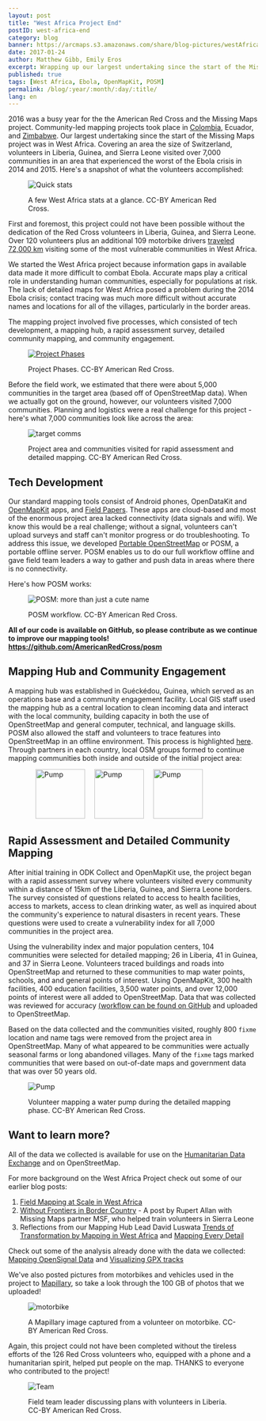 ```yaml
---
layout: post
title: "West Africa Project End"
postID: west-africa-end
category: blog
banner: https://arcmaps.s3.amazonaws.com/share/blog-pictures/westAfrica-webbanner.jpg
date: 2017-01-24
author: Matthew Gibb, Emily Eros
excerpt: Wrapping up our largest undertaking since the start of the Missing Maps project was in West Africa. Covering an area the size of Switzerland, volunteers in Liberia, Guinea, and Sierra Leone visited over 7,000 communities in an area that saw the worst of the Ebola crisis in 2014 and 2015.
published: true
tags: [West Africa, Ebola, OpenMapKit, POSM]
permalink: /blog/:year/:month/:day/:title/
lang: en
---
```


2016 was a busy year for the the American Red Cross and the Missing Maps project. Community-led mapping projects took place in [Colombia](http://www.missingmaps.org/blog/2015/03/29/riohacha-colombia/), Ecuador, and [Zimbabwe](http://www.missingmaps.org/blog/2016/06/07/zimbabwe/). Our largest undertaking since the start of the Missing Maps project was in West Africa. Covering an area the size of Switzerland, volunteers in Liberia, Guinea, and Sierra Leone visited over 7,000 communities in an area that experienced the worst of the Ebola crisis in 2014 and 2015. Here's a snapshot of what the volunteers accomplished:

<figure>
<img src="https://arcmaps.s3.amazonaws.com/share/blog-pictures/westafrica_stats_horizontal.jpg" alt="Quick stats">
<p class="caption">A few West Africa stats at a glance. CC-BY American Red Cross.</p>
</figure>

First and foremost, this project could not have been possible without the dedication of the Red Cross volunteers in Liberia, Guinea, and Sierra Leone. Over 120 volunteers plus an additional 109 motorbike drivers [traveled 72,000 km](http://www.missingmaps.org/blog/2017/01/07/gps-tracks/) visiting some of the most vulnerable communities in West Africa.

We started the West Africa project because information gaps in available data made it more difficult to combat Ebola. Accurate maps play a critical role in understanding human communities, especially for populations at risk. The lack of detailed maps for West Africa posed a problem during the 2014 Ebola crisis; contact tracing was much more difficult without accurate names and locations for all of the villages, particularly in the border areas.

The mapping project involved five processes, which consisted of tech development, a mapping hub, a rapid assessment survey, detailed community mapping, and community engagement.

<figure>
<a href="https://arcmaps.s3.amazonaws.com/share/blog-pictures/project_phases.png">
<img src="https://arcmaps.s3.amazonaws.com/share/blog-pictures/project_phases_lowres.png" alt="Project Phases"></a>
<p class="caption">Project Phases. CC-BY American Red Cross.</p>
</figure>

Before the field work, we estimated that there were about 5,000 communities in the target area (based off of OpenStreetMap data). When we actually got on the ground, however, our volunteers visited 7,000 communities. Planning and logistics were a real challenge for this project - here's what 7,000 communities look like across the area:

<figure>
<img src="https://arcmaps.s3.amazonaws.com/share/blog-pictures/westAfrica-targetcomms.jpg" alt="target comms">
<p class="caption">Project area and communities visited for rapid assessment and detailed mapping. CC-BY American Red Cross.</p>
</figure>

## Tech Development

Our standard mapping tools consist of Android phones, OpenDataKit and [OpenMapKit](http://openmapkit.org) apps, and [Field Papers](http://fieldpapers.org). These apps are cloud-based and most of the enormous project area lacked connectivity (data signals and wifi). We know this would be a real challenge; without a signal, volunteers can't upload surveys and staff can't monitor progress or do troubleshooting. To address this issue, we developed [Portable OpenStreetMap](http) or POSM, a portable offline server. POSM enables us to do our full workflow offline and gave field team leaders a way to gather and push data in areas where there is no connectivity.

Here's how POSM works:

<figure>
<img src="https://arcmaps.s3.amazonaws.com/share/blog-pictures/posm_forblog.jpg" alt="POSM: more than just a cute name">
<p class="caption">POSM workflow. CC-BY American Red Cross.</p>
</figure>

**All of our code is available on GitHub, so please contribute as we continue to improve our mapping tools! <https://github.com/AmericanRedCross/posm>**

## Mapping Hub and Community Engagement

A mapping hub was established in Guéckédou, Guinea, which served as an operations base and a community engagement facility. Local GIS staff used the mapping hub as a central location to clean incoming data and interact with the local community, building capacity in both the use of OpenStreetMap and general computer, technical, and language skills. POSM also allowed the staff and volunteers to trace features into OpenStreetMap in an offline environment. This process is highlighted [here](https://hi.stamen.com/merging-offline-edits-with-the-posm-replay-tool-2f39a4410d2a#.owg36t8sy). Through partners in each country, local OSM groups formed to continue mapping communities both inside and outside of the initial project area:

<figure>
<a href="https://twitter.com/osmliberia"><img src="https://arcmaps.s3.amazonaws.com/share/blog-pictures/osmliberia.jpg" alt="Pump" style="height:100px; margin-left:15px;"></a>
<a href="https://twitter.com/osmguinea"><img src="https://arcmaps.s3.amazonaws.com/share/blog-pictures/osmguinea.jpg" alt="Pump" style="height:100px; margin-left:15px;"></a>
<a href="https://twitter.com/osmsierraleone"><img src="https://arcmaps.s3.amazonaws.com/share/blog-pictures/osmsl.jpg" alt="Pump" style="height:100px; margin-left:15px;"></a>
</figure>

## Rapid Assessment and Detailed Community Mapping

After initial training in ODK Collect and OpenMapKit use, the project began with a rapid assessment survey where volunteers visited every community within a distance of 15km of the Liberia, Guinea, and Sierra Leone borders. The survey consisted of questions related to access to health facilities, access to markets, access to clean drinking water, as well as inquired about the community's experience to natural disasters in recent years. These questions were used to create a vulnerability index for all 7,000 communities in the project area.

Using the vulnerability index and major population centers, 104 communities were selected for detailed mapping; 26 in Liberia, 41 in Guinea, and 37 in Sierra Leone. Volunteers traced buildings and roads into OpenStreetMap and returned to these communities to map water points, schools, and and general points of interest. Using OpenMapKit, 300 health facilities, 400 education facilities, 3,500 water points, and over 12,000 points of interest were all added to OpenStreetMap. Data that was collected was reviewed for accuracy [(workflow can be found on GitHub](https://github.com/AmericanRedCross/workflows/blob/master/west-africa_data-cleaning.md) and uploaded to OpenStreetMap.

Based on the data collected and the communities visited, roughly 800 `fixme` location and name tags were removed from the project area in OpenStreetMap. Many of what appeared to be communities were actually seasonal farms or long abandoned villages. Many of the `fixme` tags marked communities that were based on out-of-date maps and government data that was over 50 years old.

<figure>
<img src="https://arcmaps.s3.amazonaws.com/share/blog-pictures/westAfrica-pump.jpg" alt="Pump">
<p class="caption">Volunteer mapping a water pump during the detailed mapping phase. CC-BY American Red Cross.</p>
</figure>

## Want to learn more?
All of the data we collected is available for use on the [Humanitarian Data Exchange](https://data.humdata.org/dataset/american-red-cross-west-africa-project) and on OpenStreetMap.

For more background on the West Africa Project check out some of our earlier blog posts:

 1. [Field Mapping at Scale in West Africa](http://www.missingmaps.org/blog/2016/04/25/west-africa-mapping-hub-launch/)
 2. [Without Frontiers in Border Country](http://www.missingmaps.org/blog/2016/06/28/border-country/) - A post by Rupert Allan with Missing Maps partner MSF, who helped train volunteers in Sierra Leone
 3. Reflections from our Mapping Hub Lead David Luswata [Trends of Transformation by Mapping in West Africa](http://www.missingmaps.org/blog/2016/07/11/trends-of-transformation/) and [Mapping Every Detail](http://www.missingmaps.org/blog/2016/08/02/mapping-every-detail/)

Check out some of the analysis already done with the data we collected: [Mapping OpenSignal Data](http://www.missingmaps.org/blog/2017/01/06/opensignal-data/) and [Visualizing GPX tracks](http://www.missingmaps.org/blog/2017/01/07/gps-tracks/)

We've also posted pictures from motorbikes and vehicles used in the project to [Mapillary](https://www.mapillary.com/map/im/3hlhf5HEBwR_9XzMb91Rww), so take a look through the 100 GB of photos that we uploaded!

<figure>
<img src="https://arcmaps.s3.amazonaws.com/share/blog-pictures/westAfrica-motorbike.jpg" alt="motorbike">
<p class="caption">A Mapillary image captured from a volunteer on motorbike. CC-BY American Red Cross.</p>
</figure>

Again, this project could not have been completed without the tireless efforts of the 126 Red Cross volunteers who, equipped with a phone and a humanitarian spirit, helped put people on the map. THANKS to everyone who contributed to the project!

<figure>
<img src="https://arcmaps.s3.amazonaws.com/share/blog-pictures/westAfrica-team.jpg" alt="Team">
<p class="caption">Field team leader discussing plans with volunteers in Liberia. CC-BY American Red Cross.</p>
</figure>
